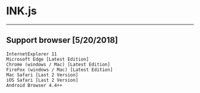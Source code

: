 # INK.js

---

## Support browser [5/20/2018]

```
InternetExplorer 11
Microsoft Edge [Latest Edition]
Chrome (windows / Mac) [Latest Edition]
FireFox (windows / Mac) [Latest Edition]
Mac Safari [Last 2 Version]
iOS Safari [Last 2 Version]
Android Browser 4.4++
```
